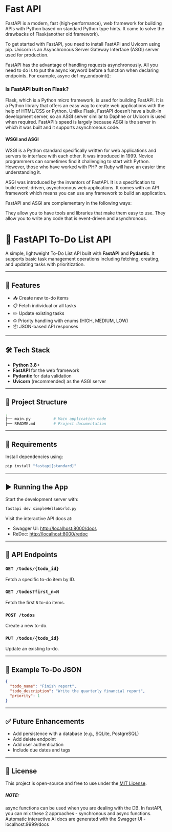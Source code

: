 # Fast API

FastAPI is a modern, fast (high-performance), web framework for building APIs with Python based on standard Python type hints.
It came to solve the drawbacks of Flask(another old framework).

To get started with FastAPI, you need to install FastAPI and Uvicorn using pip. Uvicorn is an Asynchronous Server Gateway Interface (ASGI) server used for production.

FastAPI has the advantage of handling requests asynchronously. All you need to do is to put the async keyword before a function when declaring endpoints. For example, async def my_endpoint():

### Is FastAPI built on Flask?

Flask, which is a Python micro framework, is used for building FastAPI. It is a Python library that offers an easy way to create web applications with the help of HTML/CSS or Python. Unlike Flask, FastAPI doesn’t have a built-in development server, so an ASGI server similar to Daphne or Uvicorn is used when required. FastAPI’s speed is largely because ASGI is the server in which it was built and it supports asynchronous code.

#### WSGI and ASGI

WSGI is a Python standard specifically written for web applications and servers to interface with each other. It was introduced in 1999. Novice programmers can sometimes find it challenging to start with Python. However, those who have worked with PHP or Ruby will have an easier time understanding it.

ASGI was introduced by the inventors of FastAPI. It is a specification to build event-driven, asynchronous web applications. It comes with an API framework which means you can use any framework to build an application.

FastAPI and ASGI are complementary in the following ways:

They allow you to have tools and libraries that make them easy to use.
They allow you to write any code that is event-driven and asynchronous.

# 📝 FastAPI To-Do List API

A simple, lightweight To-Do List API built with **FastAPI** and **Pydantic**. It supports basic task management operations including fetching, creating, and updating tasks with prioritization.

---

## 🚀 Features

- 📥 Create new to-do items
- 📋 Fetch individual or all tasks
- ✏️ Update existing tasks
- ⚙️ Priority handling with enums (HIGH, MEDIUM, LOW)
- 📦 JSON-based API responses

---

## 🛠️ Tech Stack

- **Python 3.8+**
- **FastAPI** for the web framework
- **Pydantic** for data validation
- **Uvicorn** (recommended) as the ASGI server

---

## 📂 Project Structure

```bash
.
├── main.py          # Main application code
├── README.md        # Project documentation
```

---

## 📌 Requirements

Install dependencies using:

```bash
pip install "fastapi[standard]"
```

---

## ▶️ Running the App

Start the development server with:

```bash
fastapi dev simpleHelloWorld.py
```

Visit the interactive API docs at:

- Swagger UI: [http://localhost:8000/docs](http://localhost:8000/docs)
- ReDoc: [http://localhost:8000/redoc](http://localhost:8000/redoc)

---

## 🧪 API Endpoints

### `GET /todos/{todo_id}`

Fetch a specific to-do item by ID.

### `GET /todos?first_n=N`

Fetch the first `N` to-do items.

### `POST /todos`

Create a new to-do.

### `PUT /todos/{todo_id}`

Update an existing to-do.

---

## 📌 Example To-Do JSON

```json
{
  "todo_name": "Finish report",
  "todo_description": "Write the quarterly financial report",
  "priority": 1
}
```

---

## ✅ Future Enhancements

- Add persistence with a database (e.g., SQLite, PostgreSQL)
- Add delete endpoint
- Add user authentication
- Include due dates and tags

---

## 📄 License

This project is open-source and free to use under the [MIT License](LICENSE).

##### NOTE:

async functions can be used when you are dealing with the DB.
In fastAPI, you can mix these 2 approaches - synchronous and async functions.
Automatic interactive AI docs are generated with the Swagger UI - localhost:9999/docs
